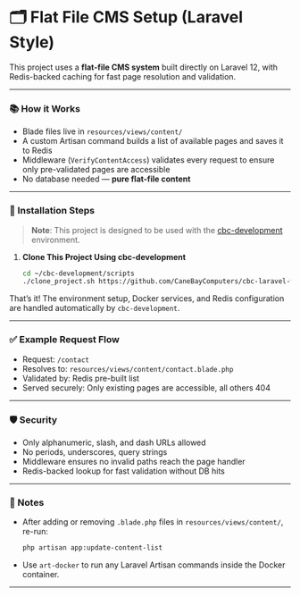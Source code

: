 # 🗂️ Flat File CMS Setup (Laravel Style)

This project uses a **flat-file CMS system** built directly on Laravel 12, with Redis-backed caching for fast page resolution and validation.

---

### 📚 How it Works

* Blade files live in `resources/views/content/`
* A custom Artisan command builds a list of available pages and saves it to Redis
* Middleware (`VerifyContentAccess`) validates every request to ensure only pre-validated pages are accessible
* No database needed — **pure flat-file content**

---

### 🚀 Installation Steps

> **Note**: This project is designed to be used with the [cbc-development](https://github.com/CaneBayComputers/cbc-development) environment.

1. **Clone This Project Using cbc-development**

   ```bash
   cd ~/cbc-development/scripts
   ./clone_project.sh https://github.com/CaneBayComputers/cbc-laravel-website
   ```

That’s it! The environment setup, Docker services, and Redis configuration are handled automatically by `cbc-development`.

---

### ✅ Example Request Flow

* Request: `/contact`
* Resolves to: `resources/views/content/contact.blade.php`
* Validated by: Redis pre-built list
* Served securely: Only existing pages are accessible, all others 404

---

### 🛡️ Security

* Only alphanumeric, slash, and dash URLs allowed
* No periods, underscores, query strings
* Middleware ensures no invalid paths reach the page handler
* Redis-backed lookup for fast validation without DB hits

---

### 💬 Notes

* After adding or removing `.blade.php` files in `resources/views/content/`, re-run:

  ```bash
  php artisan app:update-content-list
  ```
* Use `art-docker` to run any Laravel Artisan commands inside the Docker container.

---